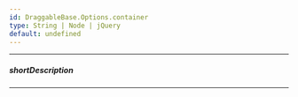 ```yaml
---
id: DraggableBase.Options.container
type: String | Node | jQuery
default: undefined
---
```

---
##### shortDescription
<!-- Description goes here -->

---
<!-- Description goes here -->